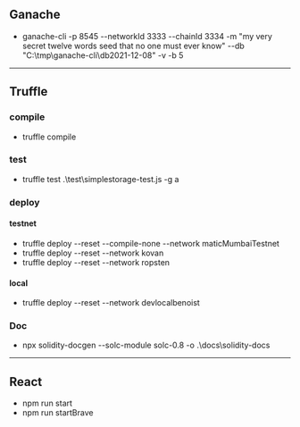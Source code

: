 ## Ganache

- ganache-cli -p 8545 --networkId 3333 --chainId 3334 -m "my very secret twelve words seed that no one must ever know" --db "C:\tmp\ganache-cli\db2021-12-08" -v -b 5

------------

## Truffle

### compile
- truffle compile

### test
- truffle test  .\test\simplestorage-test.js -g a

### deploy

#### testnet
-  truffle deploy --reset --compile-none --network maticMumbaiTestnet
-  truffle deploy --reset --network kovan
-  truffle deploy --reset --network ropsten

#### local
- truffle deploy --reset --network devlocalbenoist

### Doc
- npx solidity-docgen --solc-module solc-0.8 -o .\\docs\\solidity-docs

------------


## React
-  npm run start
-  npm run startBrave